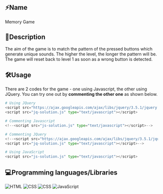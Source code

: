 ## ⚡Name

Memory Game

## 📝Description

The aim of the game is to match the pattern of the pressed buttons which generate unique sounds. The higher the level, the longer the pattern will be. The game will reset back to level 1 as soon as a wrong button is detected.

## 🛠️Usage

There are 2 codes for the game - one using Javascript, the other using JQuery. You can try one out by **commenting the other one** as shown below.

```python
# Using JQuery
<script src="https://ajax.googleapis.com/ajax/libs/jquery/3.5.1/jquery.min.js"></script>
<script src="jq-solution.js" type="text/javascript"></script>

# Commenting Javascript
<!--<script src="js-solution.js" type="text/javascript"></script>-->
```
```python
# Commenting JQuery
<!--<script src="https://ajax.googleapis.com/ajax/libs/jquery/3.5.1/jquery.min.js"></script>
<script src="jq-solution.js" type="text/javascript"></script>-->

# Using JavaScript 
<script src="js-solution.js" type="text/javascript"></script>

```
## 💻Programming languages/Libraries

<p>
<img alt="HTML" src="https://img.shields.io/badge/HTML-E34F26.svg?logo=html5&logoColor=white">

<img alt="CSS" src="https://img.shields.io/badge/CSS-1572B6.svg?logo=css3&logoColor=white">

<img alt="CSS" src="https://img.shields.io/badge/jQuery-0769AD?style=for-the-badge&logo=jquery&logoColor=white">

<img alt="JavaScript" src="https://img.shields.io/badge/JavaScript-F7DF1E.svg?logo=javascript&logoColor=black">
</p>

